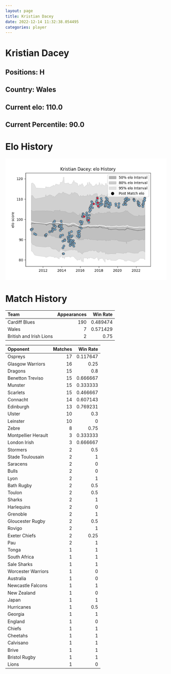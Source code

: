 ```yaml
---  
layout: page  
title: Kristian Dacey  
date: 2022-12-14 11:32:38.054495  
categories: player  
---
```

# Kristian Dacey

## Positions: H

## Country: Wales

## Current elo: 110.0

## Current Percentile: 90.0

# Elo History


![elo history](history_KristianDacey.png)
# Match History


| Team                    |   Appearances |   Win Rate |
|:------------------------|--------------:|-----------:|
| Cardiff Blues           |           190 |   0.489474 |
| Wales                   |             7 |   0.571429 |
| British and Irish Lions |             2 |   0.75     |

| Opponent            |   Matches |   Win Rate |
|:--------------------|----------:|-----------:|
| Ospreys             |        17 |   0.117647 |
| Glasgow Warriors    |        16 |   0.25     |
| Dragons             |        15 |   0.8      |
| Benetton Treviso    |        15 |   0.666667 |
| Munster             |        15 |   0.333333 |
| Scarlets            |        15 |   0.466667 |
| Connacht            |        14 |   0.607143 |
| Edinburgh           |        13 |   0.769231 |
| Ulster              |        10 |   0.3      |
| Leinster            |        10 |   0        |
| Zebre               |         8 |   0.75     |
| Montpellier Herault |         3 |   0.333333 |
| London Irish        |         3 |   0.666667 |
| Stormers            |         2 |   0.5      |
| Stade Toulousain    |         2 |   1        |
| Saracens            |         2 |   0        |
| Bulls               |         2 |   0        |
| Lyon                |         2 |   1        |
| Bath Rugby          |         2 |   0.5      |
| Toulon              |         2 |   0.5      |
| Sharks              |         2 |   1        |
| Harlequins          |         2 |   0        |
| Grenoble            |         2 |   1        |
| Gloucester Rugby    |         2 |   0.5      |
| Rovigo              |         2 |   1        |
| Exeter Chiefs       |         2 |   0.25     |
| Pau                 |         2 |   1        |
| Tonga               |         1 |   1        |
| South Africa        |         1 |   1        |
| Sale Sharks         |         1 |   1        |
| Worcester Warriors  |         1 |   0        |
| Australia           |         1 |   0        |
| Newcastle Falcons   |         1 |   1        |
| New Zealand         |         1 |   0        |
| Japan               |         1 |   1        |
| Hurricanes          |         1 |   0.5      |
| Georgia             |         1 |   1        |
| England             |         1 |   0        |
| Chiefs              |         1 |   1        |
| Cheetahs            |         1 |   1        |
| Calvisano           |         1 |   1        |
| Brive               |         1 |   1        |
| Bristol Rugby       |         1 |   1        |
| Lions               |         1 |   0        |